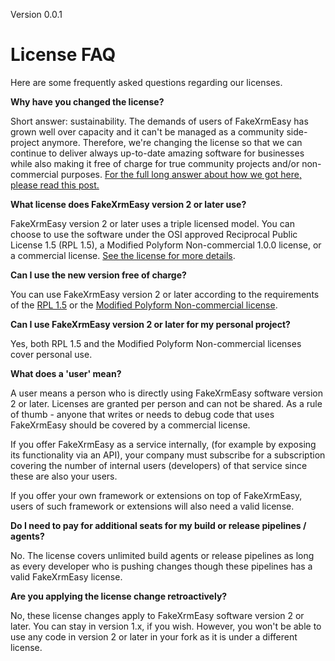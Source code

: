 Version 0.0.1

License FAQ
=====================================

Here are some frequently asked questions regarding our licenses.


**Why have you changed the license?**

Short answer: sustainability. The demands of users of FakeXrmEasy has grown well over capacity and it can't be managed as a community side-project anymore. Therefore, we're changing the license so that we can continue to deliver always up-to-date amazing software for businesses while also making it free of charge for true community projects and/or non-commercial purposes. [For the full long answer about how we got here, please read this post.](https://dynamicsvalue.com/v2/why) 

**What license does FakeXrmEasy version 2 or later use?**

FakeXrmEasy version 2 or later uses a triple licensed model. You can choose to use the software under the OSI approved Reciprocal Public License 1.5 (RPL 1.5), a Modified Polyform Non-commercial 1.0.0 license, or a commercial license. [See the license for more details](http://link-to-license).

**Can I use the new version free of charge?**

You can use FakeXrmEasy version 2 or later according to the requirements of the [RPL 1.5](http://link-to-RPL) or the [Modified Polyform Non-commercial license](http://link-to-modified-polyform). 

**Can I use FakeXrmEasy version 2 or later for my personal project?**

Yes, both RPL 1.5 and the Modified Polyform Non-commercial licenses cover personal use.

**What does a 'user' mean?**

A user means a person who is directly using FakeXrmEasy software version 2 or later. Licenses are granted per person and can not be shared. As a rule of thumb - anyone that writes or needs to debug code that uses FakeXrmEasy should be covered by a commercial license.

If you offer FakeXrmEasy as a service internally, (for example by exposing its functionality via an API), your company must subscribe for a subscription covering the number of internal users (developers) of that service since these are also your users. 

If you offer your own framework or extensions on top of FakeXrmEasy, users of such framework or extensions will also need a valid license.

**Do I need to pay for additional seats for my build or release pipelines / agents?**

No. The license covers unlimited build agents or release pipelines as long as every developer who is pushing changes though these pipelines has a valid FakeXrmEasy license.

**Are you applying the license change retroactively?**

No, these license changes apply to FakeXrmEasy software version 2 or later. You can stay in version 1.x, if you wish. However, you won't be able to use any code in version 2 or later in your fork as it is under a different license.






